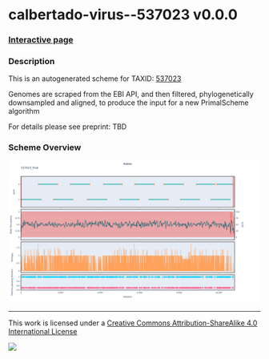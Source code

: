 # calbertado-virus--537023 v0.0.0

### [Interactive page](https://chrisgkent.github.io/schemes/calbertado-virus--537023-1000-v0.0.0)

### Description

This is an autogenerated scheme for TAXID: [537023](https://www.ncbi.nlm.nih.gov/Taxonomy/Browser/wwwtax.cgi?mode=Info&id=537023&lvl=3&lin=f&keep=1&srchmode=1&unlock)

Genomes are scraped from the EBI API, and then filtered, phylogenetically downsampled and aligned, to produce the input for a new PrimalScheme algorithm

For details please see preprint: TBD

### Scheme Overview

![Alt text](work/537023_final.png '537023_final.png')

------------------------------------------------------------------------

This work is licensed under a [Creative Commons Attribution-ShareAlike 4.0 International License](http://creativecommons.org/licenses/by-sa/4.0/) 

![](https://i.creativecommons.org/l/by-sa/4.0/88x31.png)